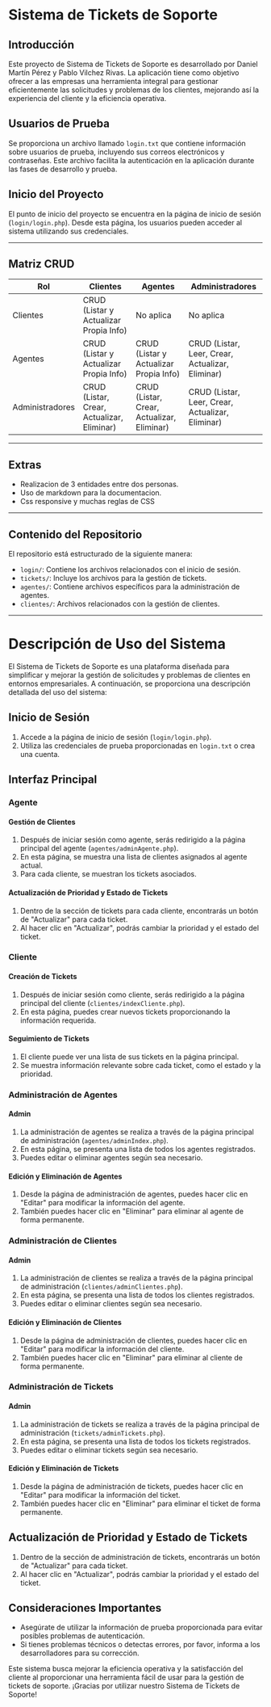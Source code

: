 # Sistema de Tickets de Soporte

## Introducción

Este proyecto de Sistema de Tickets de Soporte es desarrollado por Daniel Martín Pérez y Pablo Vilchez Rivas. La aplicación tiene como objetivo ofrecer a las empresas una herramienta integral para gestionar eficientemente las solicitudes y problemas de los clientes, mejorando así la experiencia del cliente y la eficiencia operativa.

## Usuarios de Prueba

Se proporciona un archivo llamado `login.txt` que contiene información sobre usuarios de prueba, incluyendo sus correos electrónicos y contraseñas. Este archivo facilita la autenticación en la aplicación durante las fases de desarrollo y prueba.

## Inicio del Proyecto

El punto de inicio del proyecto se encuentra en la página de inicio de sesión (`login/login.php`). Desde esta página, los usuarios pueden acceder al sistema utilizando sus credenciales.

---
## Matriz CRUD
| Rol              | Clientes                                    | Agentes                                      | Administradores                              |
|------------------|---------------------------------------------|----------------------------------------------|-----------------------------------------------|
| Clientes         | CRUD (Listar y Actualizar Propia Info)      | No aplica                                    | No aplica                                     |
| Agentes          | CRUD (Listar y Actualizar Propia Info)      | CRUD (Listar y Actualizar Propia Info)      | CRUD (Listar, Leer, Crear, Actualizar, Eliminar) |
| Administradores  | CRUD (Listar, Crear, Actualizar, Eliminar)  | CRUD (Listar, Crear, Actualizar, Eliminar)  | CRUD (Listar, Leer, Crear, Actualizar, Eliminar) |

---

## Extras
- Realizacion de 3 entidades entre dos personas.
- Uso de markdown para la documentacion.
- Css responsive y muchas reglas de CSS

---
## Contenido del Repositorio

El repositorio está estructurado de la siguiente manera:

- `login/`: Contiene los archivos relacionados con el inicio de sesión.
- `tickets/`: Incluye los archivos para la gestión de tickets.
- `agentes/`: Contiene archivos específicos para la administración de agentes.
- `clientes/`: Archivos relacionados con la gestión de clientes.

---
# Descripción de Uso del Sistema

El Sistema de Tickets de Soporte es una plataforma diseñada para simplificar y mejorar la gestión de solicitudes y problemas de clientes en entornos empresariales. A continuación, se proporciona una descripción detallada del uso del sistema:

## Inicio de Sesión

1. Accede a la página de inicio de sesión (`login/login.php`).
2. Utiliza las credenciales de prueba proporcionadas en `login.txt` o crea una cuenta.

## Interfaz Principal

### Agente

#### Gestión de Clientes

1. Después de iniciar sesión como agente, serás redirigido a la página principal del agente (`agentes/adminAgente.php`).
2. En esta página, se muestra una lista de clientes asignados al agente actual.
3. Para cada cliente, se muestran los tickets asociados.

#### Actualización de Prioridad y Estado de Tickets

1. Dentro de la sección de tickets para cada cliente, encontrarás un botón de "Actualizar" para cada ticket.
2. Al hacer clic en "Actualizar", podrás cambiar la prioridad y el estado del ticket.

### Cliente

#### Creación de Tickets

1. Después de iniciar sesión como cliente, serás redirigido a la página principal del cliente (`clientes/indexCliente.php`).
2. En esta página, puedes crear nuevos tickets proporcionando la información requerida.

#### Seguimiento de Tickets

1. El cliente puede ver una lista de sus tickets en la página principal.
2. Se muestra información relevante sobre cada ticket, como el estado y la prioridad.

### Administración de Agentes

#### Admin

1. La administración de agentes se realiza a través de la página principal de administración (`agentes/adminIndex.php`).
2. En esta página, se presenta una lista de todos los agentes registrados.
3. Puedes editar o eliminar agentes según sea necesario.

#### Edición y Eliminación de Agentes

1. Desde la página de administración de agentes, puedes hacer clic en "Editar" para modificar la información del agente.
2. También puedes hacer clic en "Eliminar" para eliminar al agente de forma permanente.

### Administración de Clientes

#### Admin

1. La administración de clientes se realiza a través de la página principal de administración (`clientes/adminClientes.php`).
2. En esta página, se presenta una lista de todos los clientes registrados.
3. Puedes editar o eliminar clientes según sea necesario.

#### Edición y Eliminación de Clientes

1. Desde la página de administración de clientes, puedes hacer clic en "Editar" para modificar la información del cliente.
2. También puedes hacer clic en "Eliminar" para eliminar al cliente de forma permanente.

### Administración de Tickets

#### Admin

1. La administración de tickets se realiza a través de la página principal de administración (`tickets/adminTickets.php`).
2. En esta página, se presenta una lista de todos los tickets registrados.
3. Puedes editar o eliminar tickets según sea necesario.

#### Edición y Eliminación de Tickets

1. Desde la página de administración de tickets, puedes hacer clic en "Editar" para modificar la información del ticket.
2. También puedes hacer clic en "Eliminar" para eliminar el ticket de forma permanente.

## Actualización de Prioridad y Estado de Tickets

1. Dentro de la sección de administración de tickets, encontrarás un botón de "Actualizar" para cada ticket.
2. Al hacer clic en "Actualizar", podrás cambiar la prioridad y el estado del ticket.

## Consideraciones Importantes

- Asegúrate de utilizar la información de prueba proporcionada para evitar posibles problemas de autenticación.
- Si tienes problemas técnicos o detectas errores, por favor, informa a los desarrolladores para su corrección.

Este sistema busca mejorar la eficiencia operativa y la satisfacción del cliente al proporcionar una herramienta fácil de usar para la gestión de tickets de soporte. ¡Gracias por utilizar nuestro Sistema de Tickets de Soporte!
